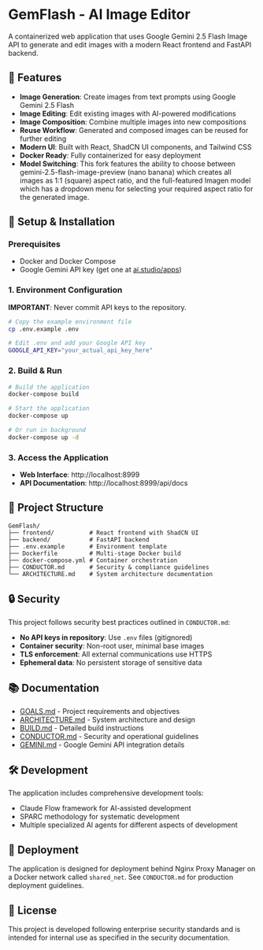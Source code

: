 # GemFlash - AI Image Editor

A containerized web application that uses Google Gemini 2.5 Flash Image API to generate and edit images with a modern React frontend and FastAPI backend.

## 🚀 Features

- **Image Generation**: Create images from text prompts using Google Gemini 2.5 Flash
- **Image Editing**: Edit existing images with AI-powered modifications
- **Image Composition**: Combine multiple images into new compositions
- **Reuse Workflow**: Generated and composed images can be reused for further editing
- **Modern UI**: Built with React, ShadCN UI components, and Tailwind CSS
- **Docker Ready**: Fully containerized for easy deployment
- **Model Switching**: This fork features the ability to choose between gemini-2.5-flash-image-preview (nano banana) which creates all images as 1:1 (square) aspect ratio, and the full-featured Imagen model which has a dropdown menu for selecting your required aspect ratio for the generated image.

## 🔧 Setup & Installation

### Prerequisites
- Docker and Docker Compose
- Google Gemini API key (get one at [ai.studio/apps](https://ai.studio/apps))

### 1. Environment Configuration

**IMPORTANT**: Never commit API keys to the repository.

```bash
# Copy the example environment file
cp .env.example .env

# Edit .env and add your Google API key
GOOGLE_API_KEY="your_actual_api_key_here"
```

### 2. Build & Run

```bash
# Build the application
docker-compose build

# Start the application
docker-compose up

# Or run in background
docker-compose up -d
```

### 3. Access the Application

- **Web Interface**: http://localhost:8999
- **API Documentation**: http://localhost:8999/api/docs

## 📁 Project Structure

```
GemFlash/
├── frontend/          # React frontend with ShadCN UI
├── backend/           # FastAPI backend
├── .env.example       # Environment template
├── Dockerfile         # Multi-stage Docker build
├── docker-compose.yml # Container orchestration
├── CONDUCTOR.md       # Security & compliance guidelines
└── ARCHITECTURE.md    # System architecture documentation
```

## 🔒 Security

This project follows security best practices outlined in `CONDUCTOR.md`:

- **No API keys in repository**: Use `.env` files (gitignored)
- **Container security**: Non-root user, minimal base images
- **TLS enforcement**: All external communications use HTTPS
- **Ephemeral data**: No persistent storage of sensitive data

## 📚 Documentation

- [GOALS.md](./GOALS.md) - Project requirements and objectives
- [ARCHITECTURE.md](./ARCHITECTURE.md) - System architecture and design
- [BUILD.md](./BUILD.md) - Detailed build instructions
- [CONDUCTOR.md](./CONDUCTOR.md) - Security and operational guidelines
- [GEMINI.md](./GEMINI.md) - Google Gemini API integration details

## 🛠 Development

The application includes comprehensive development tools:
- Claude Flow framework for AI-assisted development
- SPARC methodology for systematic development
- Multiple specialized AI agents for different aspects of development

## 🚀 Deployment

The application is designed for deployment behind Nginx Proxy Manager on a Docker network called `shared_net`. See `CONDUCTOR.md` for production deployment guidelines.

## 📄 License

This project is developed following enterprise security standards and is intended for internal use as specified in the security documentation.
